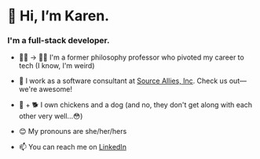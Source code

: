 # 👋 Hi, I’m **Karen**. 

### I'm a full-stack developer.

- 👩‍🏫 → 👩‍💻 I'm a former philosophy professor who pivoted my career to tech (I know, I'm weird)

- 💼 I work as a software consultant at [Source Allies, Inc](https://www.sourceallies.com/). Check us out—we're awesome!

- 🐓 + 🐕 I own chickens and a dog (and no, they don't get along with each other very well...😳)

- 😊 My pronouns are she/her/hers

- 📫 You can reach me on [LinkedIn](https://www.linkedin.com/in/karen-zwier/)


